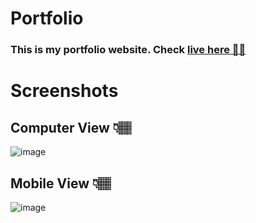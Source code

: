 # Portfolio
### This is my portfolio website. <b>Check [live here 👌🏽](https://chandra-sekhar-bala.github.io/Portfolio/) </b>
# Screenshots 
## Computer View 👇🏽
<p align="center">

![image](https://github.com/Chandra-Sekhar-Bala/Portfolio/assets/57448981/2843392b-da9d-4fca-8f64-7cc632a639aa)

## Mobile View 👇🏽

![image](https://github.com/Chandra-Sekhar-Bala/Portfolio/assets/57448981/9f483a78-6266-4f4d-87a1-1c0e8b62d540)
</p>
